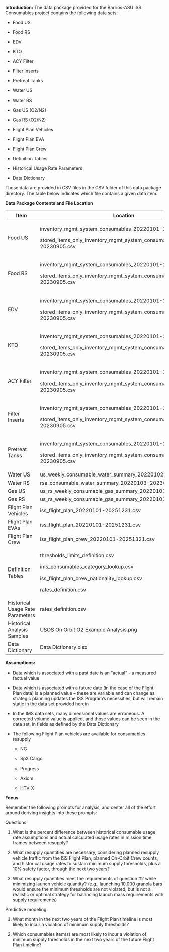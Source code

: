 **Introduction:** The data package provided for the Barrios-ASU ISS
Consumables project contains the following data sets:

- Food US

- Food RS

- EDV

- KTO

- ACY Filter

- Filter Inserts

- Pretreat Tanks

- Water US

- Water RS

- Gas US (O2/N2)

- Gas RS (O2/N2)

- Flight Plan Vehicles

- Flight Plan EVA

- Flight Plan Crew

- Definition Tables

- Historical Usage Rate Parameters

- Data Dictionary

Those data are provided in CSV files in the CSV folder of this data
package directory. The table below indicates which file contains a given
data item.

**Data Package Contents and File Location**

<table>
<colgroup>
<col style="width: 18%" />
<col style="width: 81%" />
</colgroup>
<thead>
<tr class="header">
<th>Item</th>
<th>Location</th>
</tr>
</thead>
<tbody>
<tr class="odd">
<td>Food US</td>
<td><p>inventory_mgmt_system_consumables_20220101-20230905.csv</p>
<p>stored_items_only_inventory_mgmt_system_consumables_20220101-20230905.csv</p></td>
</tr>
<tr class="even">
<td>Food RS</td>
<td><p>inventory_mgmt_system_consumables_20220101-20230905.csv</p>
<p>stored_items_only_inventory_mgmt_system_consumables_20220101-20230905.csv</p></td>
</tr>
<tr class="odd">
<td>EDV</td>
<td><p>inventory_mgmt_system_consumables_20220101-20230905.csv</p>
<p>stored_items_only_inventory_mgmt_system_consumables_20220101-20230905.csv</p></td>
</tr>
<tr class="even">
<td>KTO</td>
<td><p>inventory_mgmt_system_consumables_20220101-20230905.csv</p>
<p>stored_items_only_inventory_mgmt_system_consumables_20220101-20230905.csv</p></td>
</tr>
<tr class="odd">
<td>ACY Filter</td>
<td><p>inventory_mgmt_system_consumables_20220101-20230905.csv</p>
<p>stored_items_only_inventory_mgmt_system_consumables_20220101-20230905.csv</p></td>
</tr>
<tr class="even">
<td>Filter Inserts</td>
<td><p>inventory_mgmt_system_consumables_20220101-20230905.csv</p>
<p>stored_items_only_inventory_mgmt_system_consumables_20220101-20230905.csv</p></td>
</tr>
<tr class="odd">
<td>Pretreat Tanks</td>
<td><p>inventory_mgmt_system_consumables_20220101-20230905.csv</p>
<p>stored_items_only_inventory_mgmt_system_consumables_20220101-20230905.csv</p></td>
</tr>
<tr class="even">
<td>Water US</td>
<td>us_weekly_consumable_water_summary_20220102-20230903.csv</td>
</tr>
<tr class="odd">
<td>Water RS</td>
<td>rsa_consumable_water_summary_20220103-20230828.csv</td>
</tr>
<tr class="even">
<td>Gas US</td>
<td>us_rs_weekly_consumable_gas_summary_20220102-20230903.csv</td>
</tr>
<tr class="odd">
<td>Gas RS</td>
<td>us_rs_weekly_consumable_gas_summary_20220102-20230903.csv</td>
</tr>
<tr class="even">
<td>Flight Plan Vehicles</td>
<td>iss_flight_plan_20220101-20251231.csv</td>
</tr>
<tr class="odd">
<td>Flight Plan EVAs</td>
<td>iss_flight_plan_20220101-20251231.csv</td>
</tr>
<tr class="even">
<td>Flight Plan Crew</td>
<td>iss_flight_plan_crew_20220101-20251321.csv</td>
</tr>
<tr class="odd">
<td>Definition Tables</td>
<td><p>thresholds_limits_definition.csv</p>
<p>ims_consumables_category_lookup.csv</p>
<p>iss_flight_plan_crew_nationality_lookup.csv</p>
<p>rates_definition.csv</p></td>
</tr>
<tr class="even">
<td>Historical Usage Rate Parameters</td>
<td>rates_definition.csv</td>
</tr>
<tr class="odd">
<td>Historical Analysis Samples</td>
<td>USOS On Orbit O2 Example Analysis.png</td>
</tr>
<tr class="even">
<td>Data Dictionary</td>
<td>Data Dictionary.xlsx</td>
</tr>
</tbody>
</table>

**Assumptions:**

- Data which is associated with a past date is an “actual” - a measured
  factual value

- Data which is associated with a future date (in the case of the Flight
  Plan data) is a planned value – these are variable and can change as strategic planning updates the ISS Program’s necessities, but will remain static in the data set provided herein

- In the IMS data sets, many dimensional values are erroneous. A corrected volume value is applied, and those values can be seen in the data set, in fields as defined by the Data Dictionary

- The following Flight Plan vehicles are available for consumables resupply

  - NG

  - SpX Cargo

  - Progress

  - Axiom

  - HTV-X

**Focus**

Remember the following prompts for analysis, and center all of the
effort around deriving insights into these prompts:

Questions:

1.  What is the percent difference between historical consumable usage rate assumptions and actual calculated usage rates in mission time frames between resupply?

2.  What resupply quantities are necessary, considering planned resupply vehicle traffic from the ISS Flight Plan, planned On-Orbit Crew counts, and historical usage rates to sustain minimum supply thresholds, plus a 10% safety factor, through the next two years?

3.  What resupply quantities meet the requirements of question \#2 while minimizing launch vehicle quantity? (e.g., launching 10,000 granola bars would ensure the minimum thresholds are not violated, but is not a realistic or optimal strategy for balancing launch mass requirements with supply requirements)

Predictive modeling:

1.  What month in the next two years of the Flight Plan timeline is most likely to incur a violation of minimum supply thresholds?

2.  Which consumables item(s) are most likely to incur a violation of minimum supply thresholds in the next two years of the future Flight Plan timeline?
